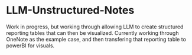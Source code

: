 # LLM-Unstructured-Notes

Work in progress, but working through allowing LLM to create structured reporting tables that can then be visualized. Currently working through OneNote as the example case, and then transfering that reporting table to powerBI for visuals.